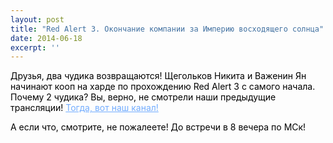 ```yaml
---
layout: post
title: "Red Alert 3. Окончание компании за Империю восходящего солнца"
date: 2014-06-18
excerpt: ''
---
```


<p style="color: #000000;">Друзья, два чудика возвращаются! Щегольков Никита и Важенин Ян начинают кооп на харде по прохождению Red Alert 3 с самого начала. Почему 2 чудика? Вы, верно, не смотрели наши предыдущие трансляции! <a style="font-weight: inherit; font-style: inherit; color: #73adff;" href="http://www.youtube.com/user/Mousecach" rel="nofollow">Тогда, вот наш канал!</a></p>
<p style="color: #000000;">А если что, смотрите, не пожалеете! До встречи в 8 вечера по МСк!</p>